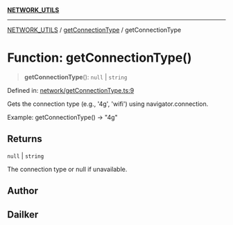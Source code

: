 [**NETWORK_UTILS**](../../README.md)

***

[NETWORK_UTILS](../../README.md) / [getConnectionType](../README.md) / getConnectionType

# Function: getConnectionType()

> **getConnectionType**(): `null` \| `string`

Defined in: [network/getConnectionType.ts:9](https://github.com/dailker/everyutil-js/blob/b3e269da55b7d96c15eb37e98c5c4f6b94f05f6f/src/network/getConnectionType.ts#L9)

Gets the connection type (e.g., '4g', 'wifi') using navigator.connection.

Example: getConnectionType() → "4g"

## Returns

`null` \| `string`

The connection type or null if unavailable.

## Author

## Dailker
